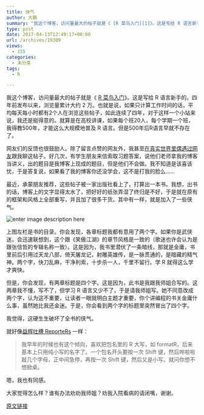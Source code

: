 ```yaml
---
title: 侠气
author: 大鹏
summary: "我这个博客，访问量最大的帖子就是《 [R 菜鸟入门][1]》。这是写给 R 语言新手的。四年前发布以来，浏览量累计大约 2 万。也就是说，如果只计算工作时间的话，平均每天每小时都有2个人在浏览这些帖子，如此连续了四年，对于这样一个小站来说，我还是挺得意的。就算是在高校讲课，如果每个班20人，每个学期一个班，我得教500年，才能这么大规模地普及 R 语言。但是500年后R语言早就不存在了。"
type: post
date: 2017-04-13T12:49:17+00:00
url: /archives/19309
views:
  - 155
categories:
  - 未分类
tags:
  - R

---
```

我这个博客，访问量最大的帖子就是《 [R 菜鸟入门][1]》。这是写给 R 语言新手的。四年前发布以来，浏览量累计大约 2 万。也就是说，如果只计算工作时间的话，平均每天每小时都有2个人在浏览这些帖子，如此连续了四年，对于这样一个小站来说，我还是挺得意的。就算是在高校讲课，如果每个班20人，每个学期一个班，我得教500年，才能这么大规模地普及 R 语言。但是500年后R语言早就不存在了。

网友们的反馈也很鼓励人。除了留言点赞的网友外，我甚至[在真实世界里偶遇过网友][2]跟我聊这帖子。好几次，有学生朋友来信索取习题答案，说他们老师拿我的博客当讲义，出的题目是我博客上现成的题目，但是他们不会做。我不知道是该喜该忧，于是答复说，如果看了我的博客你还没学会，这不是打我的脸么……

最近，承蒙朋友推荐，这些帖子被一家出版社看上了，打算出一本书。我想，出书的话，博客上的文字显得太水了，把好好的纸张弄湿了终归是不好，于是就在原有的框架和风格上全部重写，并且加了很多干货。其中有一样，就是加入了一些侠气。

![enter image description here][3]

上图左栏是书的目录。你会发现，各章标题我都有意用了两个字。如果你是武侠迷，会迅速联想到，这个跟《笑傲江湖》的章节风格是一致的（歌迷也许会认为是跟张信哲的专辑名称一致）。这是因为，我书里潜伏了一条暗线，那就是金庸，书里前后引用过天龙八部，倚天屠龙记，射雕英雄传，是一脉贯通的，是暗藏的精气神。两个字，快刀乱麻，干净利索，十步杀一人，千里不留行。学 R 就得这么学才爽快。

但是，你会发现，有两章标题是四个字。这是因为，此书是我跟我师姐合写的。这两章我不懂，写不了，但学习 R 语言又少不了，于是请我师姐写。她不同意改成两个字，认为这不重要，让读者一眼就明白主题才重要，你个讲编程的书关金庸什么事，虽然她比我还金迷。于是，你会看到两个字的标题里突然冒出了四个字。

我觉得，这硬生生破坏了全书的侠气。

就好像[益辉吐槽 ReporteRs][4] 一样：

> 我早年的时候也有这个倾向，喜欢把包名里的 R 大写，如 formatR，后来基本上只用纯小写的名字了。一个包名开头要按一次 Shift 键，然后哗啦啦敲几个字母，正中间急停，再按一次 Shift 键，然后又是小写。就问你想不想掀桌。

嗯，我也有同感。

大家觉得怎么样？谁有办法劝劝我师姐？劝我入院看病的请闭嘴，谢谢。

 [1]: http://pzhao.org/r4dummies
 [2]: http://pzhao.org/archives/18994
 [3]: http://pzhao.org/wp-content/uploads/2017/04/xajh.jpg
 [4]: https://yihui.name/cn/2017/04/r-markdown-office/

[原文链接](http://dapengde.com/archives/19309)

